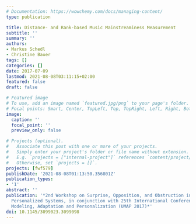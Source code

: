 ```yaml
---
# Documentation: https://wowchemy.com/docs/managing-content/
type: publication

title: Distance- and Rank-based Music Mainstreaminess Measurement
subtitle: ''
summary: ''
authors:
- Markus Schedl
- Christine Bauer
tags: []
categories: []
date: 2017-07-09
lastmod: 2021-08-08T03:11:15+02:00
featured: false
draft: false

# Featured image
# To use, add an image named `featured.jpg/png` to your page's folder.
# Focal points: Smart, Center, TopLeft, Top, TopRight, Left, Right, BottomLeft, Bottom, BottomRight.
image:
  caption: ''
  focal_point: ''
  preview_only: false

# Projects (optional).
#   Associate this post with one or more of your projects.
#   Simply enter your project's folder or file name without extension.
#   E.g. `projects = ["internal-project"]` references `content/project/deep-learning/index.md`.
#   Otherwise, set `projects = []`.
projects: [fwf579]
publishDate: '2021-08-08T01:13:50.356801Z'
publication_types:
- '1'
abstract: ''
publication: '*2nd Workshop on Surprise, Opposition, and Obstruction in Adaptive and
  Personalized Systems, in conjunction with 25th International Conference on User
  Modeling, Adaptation and Personalization (UMAP 2017)*'
doi: 10.1145/3099023.3099098
---
```

